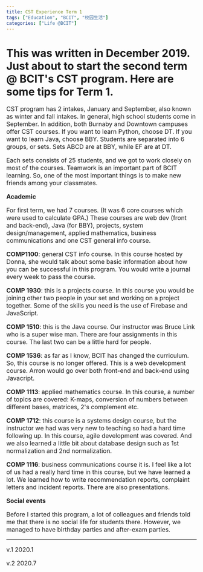 ```yaml
---
title: CST Experience Term 1
tags: ["Education", "BCIT", "校园生活"] 
categories: ["Life @BCIT"]
---
```

  
# This was written in December 2019. Just about to start the second term @ BCIT's CST program. Here are some tips for Term 1.
<font size="3">


<!-- wp:paragraph -->
<p>CST program has 2 intakes, January and September, also known as winter and fall intakes. In general, high school students come in September. In addition, both Burnaby and Downtown campuses offer CST courses. If you want to learn Python, choose DT. If you want to learn Java, choose BBY. Students are separated into 6 groups, or sets. Sets ABCD are at BBY, while EF are at DT.  </p>
<!-- /wp:paragraph -->

<!-- wp:paragraph -->
<p>Each sets consists of 25 students, and we got to work closely on most of the courses. Teamwork is an important part of BCIT learning. So, one of the most important things is to make new friends among your classmates.</p>
<!-- /wp:paragraph -->

<!-- wp:paragraph -->
<p><strong>Academic</strong></p>
<!-- /wp:paragraph -->

<!-- wp:paragraph -->
<p>For first term, we had 7 courses. (It was 6 core courses which were used to calculate GPA.)  These courses are web dev (front and back-end), Java (for BBY), projects, system design/management, applied mathematics, business communications and one CST general info course. </p>
<!-- /wp:paragraph -->

<!-- wp:paragraph -->
<p><strong>COMP1100</strong>: general CST info course. In this course hosted by Donna, she would talk about some basic information about how you can be successful in this program. You would write a journal every week to pass the course.</p>
<!-- /wp:paragraph -->

<!-- wp:paragraph -->
<p><strong>COMP 1930</strong>: this is a projects course. In this course you would be joining other two people in your set and working on a project together. Some of the skills you need is the use of Firebase and JavaScript. </p>
<!-- /wp:paragraph -->

<!-- wp:paragraph -->
<p><strong>COMP 1510</strong>: this is the Java course. Our instructor was Bruce Link who is a super wise man. There are four assignments in this course. The last two can be a little hard for people.</p>
<!-- /wp:paragraph -->

<!-- wp:paragraph -->
<p><strong>COMP 1536</strong>: as far as I know, BCIT has changed the curriculum. So, this course is no longer offered. This is a web development course. Arron would go over both front-end and back-end using Javacript.</p>
<!-- /wp:paragraph -->

<!-- wp:paragraph -->
<p><strong>COMP 1113</strong>: applied mathematics course. In this course, a number of topics are covered: K-maps, conversion of numbers between different bases, matrices, 2's complement etc.</p>
<!-- /wp:paragraph -->

<!-- wp:paragraph -->
<p><strong>COMP 1712</strong>: this course is a systems design course, but the instructor we had was very new to teaching so had a hard time following up. In this course, agile development was covered. And we also learned a little bit about database design such as 1st normalization and 2nd normalization.</p>
<!-- /wp:paragraph -->

<!-- wp:paragraph -->
<p><strong>COMP 1116</strong>: business communications course it is. I feel like a lot of us had a really hard time in this course, but we have learned a lot. We learned how to write recommendation reports, complaint letters and incident reports. There are also presentations. </p>
<!-- /wp:paragraph -->

<!-- wp:paragraph -->
<p><strong>Social events</strong></p>
<!-- /wp:paragraph -->

<!-- wp:paragraph -->
<p>Before I started this program, a lot of colleagues and friends told me that there is no social life for students there. However, we managed to have birthday parties and after-exam parties.</p>
<!-- /wp:paragraph -->
 
--- 
v.1 2020.1  

v.2 2020.7
</font>
